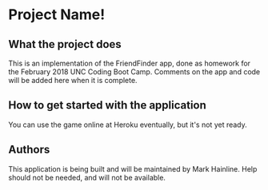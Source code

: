 # Project Name!

## What the project does
This is an implementation of the FriendFinder app, done as homework for the February 2018 UNC Coding Boot Camp. Comments on the app and code will be added here when it is complete.

## How to get started with the application
You can use the game online at Heroku eventually, but it's not yet ready.

## Authors
This application is being built and will be maintained by Mark Hainline. Help should not be needed, and will not be available.
